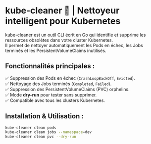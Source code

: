 # kube-cleaner 🧹 | Nettoyeur intelligent pour Kubernetes

kube-cleaner est un outil CLI écrit en Go qui identifie et supprime les ressources obsolètes dans votre cluster Kubernetes.  
Il permet de nettoyer automatiquement les Pods en échec, les Jobs terminés et les PersistentVolumeClaims inutilisés.  

## Fonctionnalités principales :
✅ Suppression des Pods en échec (`CrashLoopBackOff`, `Evicted`).  
✅ Nettoyage des Jobs terminés (`Completed`, `Failed`).  
✅ Suppression des PersistentVolumeClaims (PVC) orphelins.  
✅ Mode **dry-run** pour tester sans supprimer.  
✅ Compatible avec tous les clusters Kubernetes.  

## Installation & Utilisation :
```bash
kube-cleaner clean pods
kube-cleaner clean jobs --namespace=dev
kube-cleaner clean pvc --dry-run
